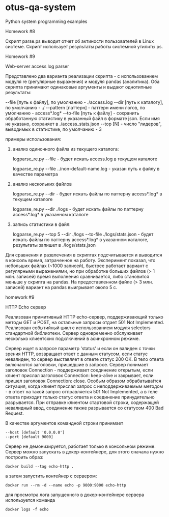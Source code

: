 # otus-qa-system

Python system programming examples

Homework #8

Скрипт parse.ps выводит отчет об актиности пользователей в Linux системе. Скрипт использует результаты работы системной утилиты ps. 

Homework #9

Web-server access log parser

Представлено два варианта реализации скрипта - с использованием модуля re (регулярные выражения)
и модуля pandas (аналитика). Оба скрипта принимают одинаковые аргументы и выдают однотипные результаты:

--file [путь к файлу], по умолчанию - ./access.log
--dir [путь к каталогу], по умолчанию - ./
--pattern [паттерн] - паттерн имени логов, по умолчанию - access*.log*
--to-file [путь к файлу] - сохранить обработанную статистику в указанный файл в формате json.
  Если имя не указано, сохраняет в ./access_stats.json
--top [N] - число "лидеров", выводимых в статистике, по умолчанию - 3

примеры использования:

1) анализ одиночного файла из текущего каталога:

    logparse_re.py --file - будет искать access.log в текущем каталоге
    
    logparse_re.py --file ../non-default-name.log - указан путь к файлу в качестве параметра

2) анализ нескольких файлов

    logparse_re.py --dir - будет искать файлы по паттерну access*.log* в текущем каталоге
    
    logparse_re.py --dir ./logs - будет искать файлы по паттерну access*.log* в указанном каталоге

3) запись статистики в файл:

    logparse_re.py --top 5 --dir ./logs --to-file ./logs/stats.json - будет искать файлы по паттерну access*.log* в указанном каталоге, результаты запишет в ./logs/stats.json

Для сравнения и развлечения в скриптах подсчитывается и выводится в консоль время, затраченное на работу.
Эксперимент показал, что небольших файлах (~1000 записей), быстрее работает вариант с регулярными выражениями,
но при обработке больших файлов (> 1 млн. записей) время выполнения сравнивается, либо становится меньше у
скрипта на pandas. На предоставленном файле (> 3 млн. записей) вариант на pandas выигрывает около 5 с.


homework #9

HTTP Echo сервер

Реализован примитивный HTTP echo-сервер, поддерживающий только методы GET и
POST, на остальные запросы отдает 501 Not Implemented. Реализован событийный
цикл с использованием модуля selectors стандартной библиотеки. Сервер одновременно
обслуживает несколько клиентских подключений в асинхронном режиме.

Сервер ищет в запросе параметр 'status' и если он валиден с точки зрения HTTP,
возвращает ответ с данным статусом, если статус невалиден, то сервер выставляет
в ответе статус 200 OK. В тело ответа включаются заголовки, пришедшие в запросе.
Сервер понимает заголовок Connection - поддерживает соединение открытым, если
клиент прислал заголовок Connection: keep-alive и закрывает, если пришел заголовок
Connection: close. Особым образом обрабатываtтся ситуация, когда клиент прислал
запрос с неподдерживаемым методом - в ответ на такой запрос отправляется 501
Not Implemented, а в теле ответа приходит только статус ответа и соединение
принудительно разрывается. При отправке клиентом стартовой строки, содержащей
невалидный ввод, соединение также разрывается со статусом 400 Bad Request.

В качестве аргументов командной строки принимает

    --host [default '0.0.0.0']
    --port [default 9000]

Сервер не демонизируется, работает только в консольном режиме.
Сервер можно запускать в докер-контейнере, для этого сначала нужно построить образ:
    
    docker build --tag echo-http .

а затем запустить контейнер с сервером:

    docker run --rm -d --name echo -p 9000:9000 echo-http

для просмотра лога запущенного в докер-контейнере сервера используется команда

    docker logs -f echo
